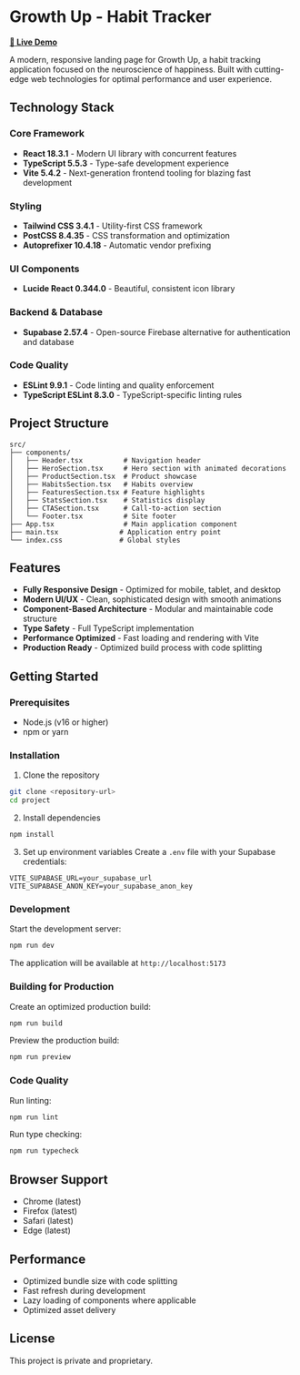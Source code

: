 # Growth Up - Habit Tracker

**[🚀 Live Demo](https://high-performance-fro-x09y.bolt.host)**

A modern, responsive landing page for Growth Up, a habit tracking application focused on the neuroscience of happiness. Built with cutting-edge web technologies for optimal performance and user experience.

## Technology Stack

### Core Framework
- **React 18.3.1** - Modern UI library with concurrent features
- **TypeScript 5.5.3** - Type-safe development experience
- **Vite 5.4.2** - Next-generation frontend tooling for blazing fast development

### Styling
- **Tailwind CSS 3.4.1** - Utility-first CSS framework
- **PostCSS 8.4.35** - CSS transformation and optimization
- **Autoprefixer 10.4.18** - Automatic vendor prefixing

### UI Components
- **Lucide React 0.344.0** - Beautiful, consistent icon library

### Backend & Database
- **Supabase 2.57.4** - Open-source Firebase alternative for authentication and database

### Code Quality
- **ESLint 9.9.1** - Code linting and quality enforcement
- **TypeScript ESLint 8.3.0** - TypeScript-specific linting rules

## Project Structure

```
src/
├── components/
│   ├── Header.tsx          # Navigation header
│   ├── HeroSection.tsx     # Hero section with animated decorations
│   ├── ProductSection.tsx  # Product showcase
│   ├── HabitsSection.tsx   # Habits overview
│   ├── FeaturesSection.tsx # Feature highlights
│   ├── StatsSection.tsx    # Statistics display
│   ├── CTASection.tsx      # Call-to-action section
│   └── Footer.tsx          # Site footer
├── App.tsx                 # Main application component
├── main.tsx               # Application entry point
└── index.css              # Global styles
```

## Features

- **Fully Responsive Design** - Optimized for mobile, tablet, and desktop
- **Modern UI/UX** - Clean, sophisticated design with smooth animations
- **Component-Based Architecture** - Modular and maintainable code structure
- **Type Safety** - Full TypeScript implementation
- **Performance Optimized** - Fast loading and rendering with Vite
- **Production Ready** - Optimized build process with code splitting

## Getting Started

### Prerequisites

- Node.js (v16 or higher)
- npm or yarn

### Installation

1. Clone the repository
```bash
git clone <repository-url>
cd project
```

2. Install dependencies
```bash
npm install
```

3. Set up environment variables
Create a `.env` file with your Supabase credentials:
```env
VITE_SUPABASE_URL=your_supabase_url
VITE_SUPABASE_ANON_KEY=your_supabase_anon_key
```

### Development

Start the development server:
```bash
npm run dev
```

The application will be available at `http://localhost:5173`

### Building for Production

Create an optimized production build:
```bash
npm run build
```

Preview the production build:
```bash
npm run preview
```

### Code Quality

Run linting:
```bash
npm run lint
```

Run type checking:
```bash
npm run typecheck
```

## Browser Support

- Chrome (latest)
- Firefox (latest)
- Safari (latest)
- Edge (latest)

## Performance

- Optimized bundle size with code splitting
- Fast refresh during development
- Lazy loading of components where applicable
- Optimized asset delivery

## License

This project is private and proprietary.
